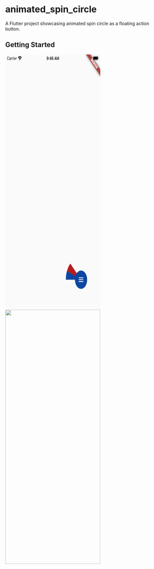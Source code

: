 # animated_spin_circle

A Flutter project showcasing animated spin circle as a floating action button.

## Getting Started

<img src="https://github.com/jaishiva/animated_spin_circle/blob/master/Simulator%20Screen%20Shot%20-%20iPhone%20SE%20(2nd%20generation)%20-%202020-09-22%20at%2009.46.18.png" width="300" height="800">        <img src="https://raw.githubusercontent.com/jaishiva/animated_spin_circle/master/Screen%20Recording%202020-09-22%20at%209.56.47%20AM.mov?" width="300" height="800">


